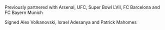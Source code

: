 
Previously partnered with Arsenal, UFC, Super Bowl LVII, FC Barcelona and FC Bayern Munich

Signed Alex Volkanovski, Israel Adesanya and Patrick Mahomes
